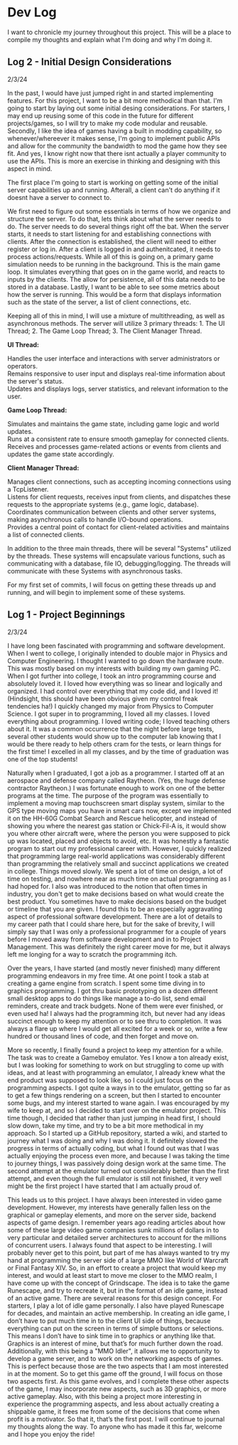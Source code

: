 # Dev Log
I want to chronicle my journey throughout this project. This will be a place to compile my thoughts and explain what I'm doing and why I'm doing it.

## Log 2 - Initial Design Considerations
2/3/24

In the past, I would have just jumped right in and started implementing features. For this project, I want to be a bit more methodical than that. I'm going to start by laying out some initial desing considerations. For starters, I may end up reusing some of this code in the future for different projects/games, so I will try to make my code modular and reusable. Secondly, I like the idea of games having a built in modding capability, so whenever/whereever it makes sense, I'm going to implement public APIs and allow for the community the bandwidth to mod the game how they see fit. And yes, I know right now that there isnt actually a player community to use the APIs. This is more an exercise in thinking and designing with this aspect in mind. 

The first place I'm going to start is working on getting some of the initial server capabilities up and running. Afterall, a client can't do anything if it doesnt have a server to connect to. 

We first need to figure out some essentials in terms of how we organize and structure the server. To do that, lets think about what the server needs to do. The server needs to do several things right off the bat. When the server starts, it needs to start listening for and establishing connections with clients. After the connection is established, the client will need to either register or log in. After a client is logged in and authenitcated, it needs to process actions/requests. While all of this is going on, a primary game simulation needs to be running in the background. This is the main game loop. It simulates everything that goes on in the game world, and reacts to inputs by the clients. The allow for persistence, all of this data needs to be stored in a database. Lastly, I want to be able to see some metrics about how the server is running. This would be a form that displays information such as the state of the server, a list of client connections, etc. 

Keeping all of this in mind, I will use a mixture of multithreading, as well as asynchronous methods. The server will utilize 3 primary threads: 1. The UI Thread; 2. The Game Loop Thread; 3. The Client Manager Thread. 

**UI Thread:**

Handles the user interface and interactions with server administrators or operators.\
Remains responsive to user input and displays real-time information about the server's status.\
Updates and displays logs, server statistics, and relevant information to the user.

**Game Loop Thread:**

Simulates and maintains the game state, including game logic and world updates.\
Runs at a consistent rate to ensure smooth gameplay for connected clients.\
Receives and processes game-related actions or events from clients and updates the game state accordingly.

**Client Manager Thread:**

Manages client connections, such as accepting incoming connections using a TcpListener.\
Listens for client requests, receives input from clients, and dispatches these requests to the appropriate systems (e.g., game logic, database).\
Coordinates communication between clients and other server systems, making asynchronous calls to handle I/O-bound operations.\
Provides a central point of contact for client-related activities and maintains a list of connected clients.


In addition to the three main threads, there will be several "Systems" utilized by the threads. These systems will encapsulate various functions, such as communicating with a database, file IO, debugging/logging. The threads will communicate with these Systems with asynchronous tasks. 

For my first set of commits, I will focus on getting these threads up and running, and will begin to implement some of these systems. 

## Log 1 - Project Beginnings
2/3/24 

I have long been fascinated with programming and software development. When I went to college, I originally intended to double major in Physics and Computer Engineering. I thought I wanted to go down the hardware route. This was mostly based on my interests with building my own gaming PC. When I got further into college, I took an intro programming course and absolutely loved it. I loved how everything was so linear and logically and organized. I had control over everything that my code did, and I loved it! (Hindsight, this should have been obvious given my control freak tendencies ha!) I quickly changed my major from Physics to Computer Science. I got super in to programming, I loved all my classes. I loved everything about programming. I loved writing code; I loved teaching others about it. It was a common occurrence that the night before large tests, several other students would show up to the computer lab knowing that I would be there ready to help others cram for the tests, or learn things for the first time! I excelled in all my classes, and by the time of graduation was one of the top students!

Naturally when I graduated, I got a job as a programmer. I started off at an aerospace and defense company called Raytheon. (Yes, the huge defense contractor Raytheon.) I was fortunate enough to work on one of the better programs at the time. The purpose of the program was essentially to implement a moving map touchscreen smart display system, similar to the GPS type moving maps you have in smart cars now, except we implemented it on the HH-60G Combat Search and Rescue helicopter, and instead of showing you where the nearest gas station or Chick-Fil-A is, it would show you where other aircraft were, where the person you were supposed to pick up was located, placed and objects to avoid, etc. It was honestly a fantastic program to start out my professional career with. However, I quickly realized that programming large real-world applications was considerably different than programming the relatively small and succinct applications we created in college. Things moved slowly. We spent a lot of time on design, a lot of time on testing, and nowhere near as much time on actual programming as I had hoped for. I also was introduced to the notion that often times in industry, you don't get to make decisions based on what would create the best product. You sometimes have to make decisions based on the budget or timeline that you are given. I found this to be an especially aggravating aspect of professional software development. There are a lot of details to my career path that I could share here, but for the sake of brevity, I will simply say that I was only a professional programmer for a couple of years before I moved away from software development and in to Project Management. This was definitely the right career move for me, but it always left me longing for a way to scratch the programming itch.

Over the years, I have started (and mostly never finished) many different programming endeavors in my free time. At one point I took a stab at creating a game engine from scratch. I spent some time diving in to graphics programming. I got thru basic prototyping on a dozen different small desktop apps to do things like manage a to-do list, send email reminders, create and track budgets. None of them were ever finished, or even used ha! I always had the programming itch, but never had any ideas succinct enough to keep my attention or to see thru to completion. It was always a flare up where I would get all excited for a week or so, write a few hundred or thousand lines of code, and then forget and move on. 

More so recently, I finally found a project to keep my attention for a while. The task was to create a Gameboy emulator. Yes I know a ton already exist, but I was looking for something to work on but struggling to come up with ideas, and at least with programming an emulator, I already knew what the end product was supposed to look like, so I could just focus on the programming aspects. I got quite a ways in to the emulator, getting so far as to get a few things rendering on a screen, but then I started to encounter some bugs, and my interest started to wane again. I was encouraged by my wife to keep at, and so I decided to start over on the emulator project. This time though, I decided that rather than just jumping in head first, I should slow down, take my time, and try to be a bit more methodical in my approach. So I started up a GitHub repository, started a wiki, and started to journey what I was doing and why I was doing it. It definitely slowed the progress in terms of actually coding, but what I found out was that I was actually enjoying the process even more, and because I was taking the time to journey things, I was passively doing design work at the same time. The second attempt at the emulator turned out considerably better than the first attempt, and even though the full emulator is still not finished, it very well might be the first project I have started that I am actually proud of. 

This leads us to this project. I have always been interested in video game development. However, my interests have generally fallen less on the graphical or gameplay elements, and more on the server side, backend aspects of game design. I remember years ago reading articles about how some of these large video game companies sunk millions of dollars in to very particular and detailed server architectures to account for the millions of concurrent users. I always found that aspect to be interesting. I will probably never get to this point, but part of me has always wanted to try my hand at programming the server side of a large MMO like World of Warcraft or Final Fantasy XIV. So, in an effort to create a project that would keep my interest, and would at least start to move me closer to the MMO realm, I have come up with the concept of Grindscape. The idea is to take the game Runescape, and try to recreate it, but in the format of an idle game, instead of an active game. There are several reasons for this design concept. For starters, I play a lot of idle game personally. I also have played Runescape for decades, and maintain an active membership. In creating an idle game, I don’t have to put much time in to the client UI side of things, because everything can put on the screen in terms of simple buttons or selections. This means I don’t have to sink time in to graphics or anything like that. Graphics is an interest of mine, but that’s for much further down the road. Additionally, with this being a "MMO Idler", it allows me to opportunity to develop a game server, and to work on the networking aspects of games. This is perfect because those are the two aspects that I am most interested in at the moment. So to get this game off the ground, I will focus on those two aspects first. As this game evolves, and I complete these other aspects of the game, I may incorporate new aspects, such as 3D graphics, or more active gameplay. Also, with this being a project more interesting in experience the programming aspects, and less about actually creating a shippable game, it frees me from some of the decisions that come when profit is a motivator. So that it, that’s the first post. I will continue to journal my thoughts along the way. To anyone who has made it this far, welcome and I hope you enjoy the ride!

